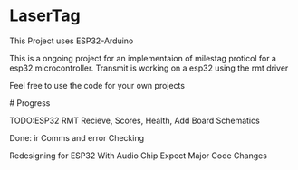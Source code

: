 # LaserTag
<p>This Project uses ESP32-Arduino</p>
<p>This is a ongoing project for an implementaion of milestag proticol for a esp32 microcontroller. Transmit is working on a esp32 using the rmt driver</p>

<p>Feel free to use the code for your own projects</p>
# Progress
<p>TODO:ESP32 RMT Recieve, Scores, Health, Add Board Schematics</p>
<p>Done: ir Comms and error Checking</p>
<p>Redesigning for ESP32 With Audio Chip Expect Major Code Changes</p>
